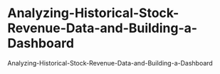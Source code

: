 # Analyzing-Historical-Stock-Revenue-Data-and-Building-a-Dashboard
Analyzing-Historical-Stock-Revenue-Data-and-Building-a-Dashboard
